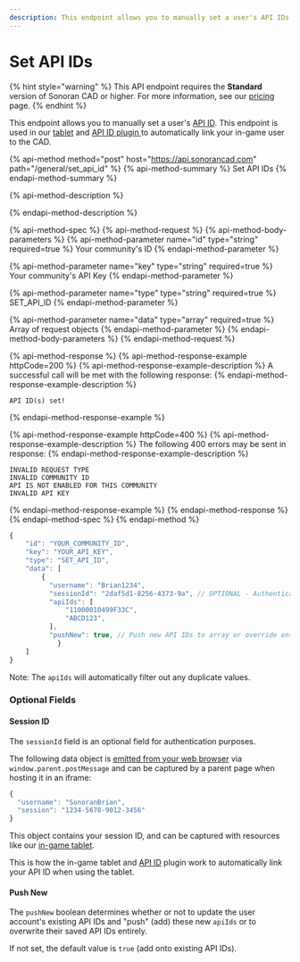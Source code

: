 ```yaml
---
description: This endpoint allows you to manually set a user's API IDs.
---
```


# Set API IDs

{% hint style="warning" %}
This API endpoint requires the **Standard** version of Sonoran CAD or higher. For more information, see our [pricing ](../../../../pricing/faq/)page.
{% endhint %}

This endpoint allows you to manually set a user's [API ID](../../getting-started/setting-your-api-id.md). This endpoint is used in our [tablet](../../../../integration-plugins/integration-plugins/available-plugins/tablet.md) and [API ID plugin ](../../../../integration-plugins/integration-plugins/available-plugins/api-id-checker.md)to automatically link your in-game user to the CAD.

{% api-method method="post" host="https://api.sonorancad.com" path="/general/set\_api\_id" %}
{% api-method-summary %}
Set API IDs
{% endapi-method-summary %}

{% api-method-description %}

{% endapi-method-description %}

{% api-method-spec %}
{% api-method-request %}
{% api-method-body-parameters %}
{% api-method-parameter name="id" type="string" required=true %}
Your community's ID
{% endapi-method-parameter %}

{% api-method-parameter name="key" type="string" required=true %}
Your community's API Key
{% endapi-method-parameter %}

{% api-method-parameter name="type" type="string" required=true %}
SET\_API\_ID
{% endapi-method-parameter %}

{% api-method-parameter name="data" type="array" required=true %}
Array of request objects
{% endapi-method-parameter %}
{% endapi-method-body-parameters %}
{% endapi-method-request %}

{% api-method-response %}
{% api-method-response-example httpCode=200 %}
{% api-method-response-example-description %}
A successful call will be met with the following response:
{% endapi-method-response-example-description %}

```
API ID(s) set!
```
{% endapi-method-response-example %}

{% api-method-response-example httpCode=400 %}
{% api-method-response-example-description %}
The following 400 errors may be sent in response:
{% endapi-method-response-example-description %}

```http
INVALID REQUEST TYPE
INVALID COMMUNITY ID
API IS NOT ENABLED FOR THIS COMMUNITY
INVALID API KEY
```
{% endapi-method-response-example %}
{% endapi-method-response %}
{% endapi-method-spec %}
{% endapi-method %}

```javascript
{
    "id": "YOUR_COMMUNITY_ID",
    "key": "YOUR_API_KEY",
    "type": "SET_API_ID",
    "data": [
        {
          "username": "Brian1234",
          "sessionId": "2daf5d1-8256-4373-9a", // OPTIONAL - Authentication
          "apiIds": [
              "11000010499F33C",
              "ABCD123",
          ],
          "pushNew": true, // Push new API IDs to array or override entirely
		    }
    ]
}
```

Note: The `apiIds` will automatically filter out any duplicate values.

### Optional Fields

#### Session ID

The `sessionId` field is an optional field for authentication purposes.

The following data object is [emitted from your web browser](https://developer.mozilla.org/en-US/docs/Web/API/Window/postMessage) via `window.parent.postMessage` and can be captured by a parent page when hosting it in an iframe:

```javascript
{
  "username": "SonoranBrian",
  "session": "1234-5678-9012-3456"
}
```

This object contains your session ID, and can be captured with resources like our [in-game tablet](../../../../integration-plugins/integration-plugins/available-plugins/tablet.md).

This is how the in-game tablet and [API ID](../../../../integration-plugins/integration-plugins/available-plugins/api-id-checker.md) plugin work to automatically link your API ID when using the tablet.

#### Push New

The `pushNew` boolean determines whether or not to update the user account's existing API IDs and "push" \(add\) these new `apiIds` or to overwrite their saved API IDs entirely.

If not set, the default value is `true` \(add onto existing API IDs\).

